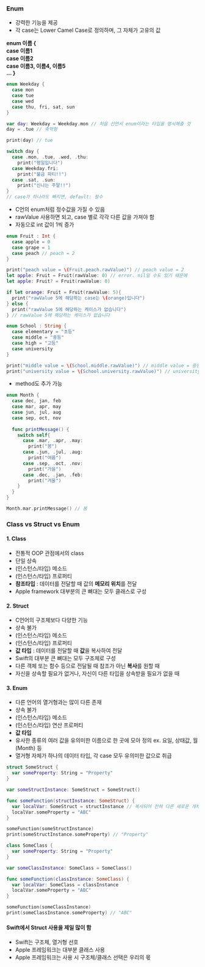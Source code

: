 ### Enum
* 강력한 기능을 제공
* 각 case는 Lower Camel Case로 정의하며, 그 자체가 고유의 값

**enum 이름 {  
    case 이름1  
    case 이름2  
    case 이름3, 이름4, 이름5  
    ...
}**

```swift
enum Weekday {
  case mon
  case tue
  case wed
  case thu, fri, sat, sun
}

var day: Weekday = Weekday.mon // 처음 선언시 enum이라는 타입을 명시해줄 것
day = .tue // 축약형 

print(day) // tue

switch day {
  case .mon, .tue, .wed, .thu:
    print("평일입니다")
  case Weekday.fri:
    print("불금 파티!!")
  case .sat, .sun:
    print("신나는 주말!!")
}
// case가 하나라도 빠지면, default: 필수
```

* C언의 enum처럼 정수값을 가질 수 있음
* rawValue 사용하면 되고, case 별로 각각 다른 값을 가져야 함
* 자동으로 int 값이 1씩 증가
```swift
enum Fruit : Int {
  case apple = 0
  case grape = 1
  case peach // peach = 2  
}

print("peach value = \(Fruit.peach.rawValue)") // peach value = 2
let apple: Fruit = Fruit(rawValue: 0) // error. nil일 수도 있기 때문에
let apple: Fruit? = Fruit(rawValue: 0) 

if let orange: Fruit = Fruit(rawValue: 5){
  print("rawValue 5에 해당하는 case는 \(orange)입니다")
} else {
  print("rawValue 5에 해당하는 케이스가 없습니다")
} // rawValue 5에 해당하는 케이스가 없습니다
```

```swift
enum School : String {
  case elementary = "초등"
  case middle = "중등"
  case high = "고등"
  case university
}

print("middle value = \(School.middle.rawValue)") // middle value = 중등
print("university value = \(School.university.rawValue)") // university value = university

```
* method도 추가 가능
```swift
enum Month {
  case dec, jan, feb
  case mar, apr, may
  case jun, jul, aug
  case sep, oct, nov
  
  func printMessage() {
    switch self{
      case .mar, .apr, .may:
        print("봄")
      case .jun, .jul, .aug:
        print("여름")
      case .sep, .oct, .nov:
        print("가을")
      case .dec, .jan, .feb:
        print("겨울")
    }
  }
}

Month.mar.printMessage() // 봄 
```

### Class vs Struct vs Enum
#### 1. Class
* 전통적 OOP 관점에서의 class
* 단일 상속
* (인스턴스/타입) 메소드
* (인스턴스/타입) 프로퍼티
* **참조타입** : 데이터를 전달할 때 값의 **메모리 위치**를 전달
* Apple framework 대부분의 큰 뼈대는 모두 클래스로 구성

#### 2. Struct
* C언어의 구조체보다 다양한 기능
* 상속 불가
* (인스턴스/타입) 메소드
* (인스턴스/타입) 프로퍼티
* **값 타입** : 데이터를 전달할 때 **값**을 복사하여 전달
* Swift의 대부분 큰 뼈대는 모두 구조체로 구성
* 다른 객체 또는 함수 등으로 전달될 때 참조가 아닌 **복사**를 원할 때
* 자신을 상속할 필요가 없거나, 자신이 다른 타입을 상속받을 필요가 없을 때

#### 3. Enum
* 다른 언어의 열거형과는 많이 다른 존재
* 상속 불가
* (인스턴스/타입) 메소드
* (인스턴스/타입) 연산 프로퍼티
* **값 타입**
* 유사한 종류의 여러 값을 유의미한 이름으로 한 곳에 모아 정의 ex. 요일, 상태값, 월(Month) 등
* 열거형 자체가 하나의 데이터 타입, 각 case 모두 유의미한 값으로 취급

```swift
struct SomeStruct {
  var someProperty: String = "Property"
}

var someStructInstance: SomeStruct = SomeStruct()

func someFunction(structInstance: SomeStruct) {
  var localVar: SomeStruct = structInstance // 복사되어 전혀 다른 새로운 개체 생성
  localVar.someProperty = "ABC"
}

someFunction(someStructInstance)
print(someStructInstance.someProperty) // "Property"

```

```swift
class SomeClass {
  var someProperty: String = "Property"
}

var someClassInstance: SomeClass = SomeClass()

func someFunction(classInstance: SomeClass) {
  var localVar: SomeClass = classInstance
  localVar.someProperty = "ABC"
}

someFunction(someClassInstance)
print(someClassInstance.someProperty) // "ABC"

```
#### Swift에서 Struct 사용을 제일 많이 함
* Swift는 구조체, 열거형 선호
* Apple 프레임워크는 대부분 클래스 사용
* Apple 프레임워크는 사용 시 구조체/클래스 선택은 우리의 몫


